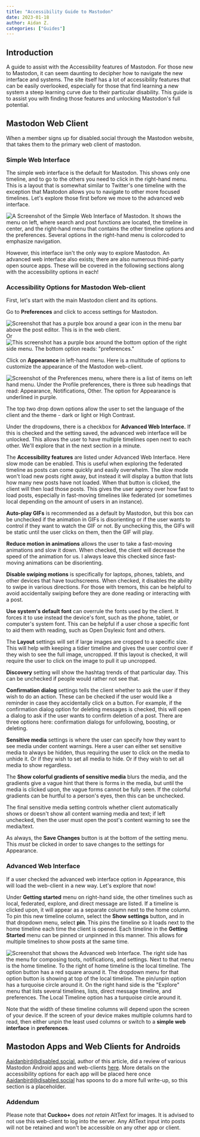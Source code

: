 ```yaml
---
title: "Accessibility Guide to Mastodon"
date: 2023-01-18
author: Aidan Z. 
categories: ["Guides"]
---
```


## Introduction

A guide to assist with the Accessibility features of Mastodon. For those new to Mastodon, it can seem daunting to decipher how to navigate the new interface and systems. The site itself has a lot of accessibility features that can be easily overlooked, especially for those that find learning a new system a steep learning curve due to their particular disability. This guide is to assist you with finding those features and unlocking Mastodon's full potential. 

## Mastodon Web Client

When a member signs up for disabled.social through the Mastodon website, that takes them to the primary web client of mastodon. 


### Simple Web Interface 

The simple web interface is the default for Mastodon. This shows only one timeline, and to go to the others you need to click in the right-hand menu. This is a layout that is somewhat similar to Twitter's one timeline with the exception that Mastodon allows you to navigate to other more focused timelines. Let's explore those first before we move to the advanced web interface. 

![A Screenshot of the Simple Web Interface of Mastodon. It shows the menu on left, where search and post functions are located, the timeline in center, and the right-hand menu that contains the other timeline options and the preferences. Several options in the right-hand menu is colorcoded to emphasize navigation.](/img/Guides/AccessibilityGuide/Simple%20Web%20Interface.JPG)

However, this interface isn't the only way to explore Mastodon. An advanced web interface also exists; there are also numerous third-party open source apps. These will be covered in the following sections along with the accessibility options in each! 

### Accessibility Options for Mastodon Web-client

First, let's start with the main Mastodon client and its options.

Go to **Preferences** and click to access settings for Mastodon. 

![Screenshot that has a purple box around a gear icon in the menu bar above the post editor. This is in the web client.](/img/Guides/AccessibilityGuide/preferences.JPG) 
Or 
![This screenshot has a purple box around the bottom option of the right side menu. The bottom option reads: "preferences."](/img/Guides/AccessibilityGuide/preferences2.JPG)

Click on **Appearance** in left-hand menu. Here is a multitude of options to customize the appearance of the Mastodon web-client. 

![Screenshot of the Preferences menu, where there is a list of items on left hand menu. Under the Profile preferences, there is three sub headings that read: Appearance, Notifications, Other. The option for Appearance is underlined in purple.](/img/Guides/AccessibilityGuide/appearance.JPG)

The top two drop down options allow the user to set the language of the client and the theme - dark or light or High Contrast. 

Under the dropdowns, there is a checkbox for **Advanced Web Interface.** If this is checked and the setting saved, the advanced web interface will be unlocked. This allows the user to have multiple timelines open next to each other. We'll explore that in the next section in a minute. 

The **Accessibility features** are listed under Advanced Web Interface. Here slow mode can be enabled. This is useful when exploring the federated timeline as posts can come quickly and easily overwhelm. The slow mode won't load new posts right away, but instead it will display a button that lists how many new posts have not loaded. When that button is clicked, the client will then load those posts. This gives the user agency over how fast to load posts, especially in fast-moving timelines like federated (or sometimes local depending on the amount of users in an instance). 

**Auto-play GIFs** is recommended as a default by Mastodon, but this box can be unchecked if the animation in GIFs is disorienting or if the user wants to control if they want to watch the GIF or not. By unchecking this, the GIFs will be static until the user clicks on them, then the GIF will play.

**Reduce motion in animations** allows the user to take a fast-moving animations and slow it down. When checked, the client will decrease the speed of the animation for us. I always leave this checked since fast-moving animations can be disorienting.

**Disable swiping motions** is specifically for laptops, phones, tablets, and other devices that have touchscreens. When checked, it disables the ability to swipe in various directions. For those with tremors, this can be helpful to avoid accidentally swiping before they are done reading or interacting with a post.

**Use system's default font** can overrule the fonts used by the client. It forces it to use instead the device's font, such as the phone, tablet, or computer's system font. This can be helpful if a user chose a specific font to aid them with reading, such as Open Dsylexic font and others.

The **Layout** settings will set if large images are cropped to a specific size. This will help with keeping a tidier timeline and gives the user control over if they wish to see the full image, uncropped. If this layout is checked, it will require the user to click on the image to pull it up uncropped.

**Discovery** setting will show the hashtag trends of that particular day. This can be unchecked if people would rather not see that.

**Confirmation dialog** settings tells the client whether to ask the user if they wish to do an action. These can be checked if the user would like a reminder in case they accidentally click on a button. For example, if the confirmation dialog option for deleting messages is checked, this will open a dialog to ask if the user wants to confirm deletion of a post. There are three options here: confirmation dialogs for unfollowing, boosting, or deleting.

**Sensitive media** settings is where the user can specify how they want to see media under content warnings. Here a user can either set sensitive media to always be hidden, thus requiring the user to click on the media to unhide it. Or if they wish to set all media to hide. Or if they wish to set all media to show regardless. 

The **Show colorful gradients of sensitive media** blurs the media, and the gradients give a vague hint that there is forms in the media, but until the media is clicked upon, the vague forms cannot be fully seen. If the colorful gradients can be hurtful to a person's eyes, then this can be unchecked.

The final sensitive media setting controls whether client automatically shows or doesn't show all content warning media and text; if left unchecked, then the user must open the post's content warning to see the media/text. 

As always, the **Save Changes** button is at the bottom of the setting menu. This *must* be clicked in order to save changes to the settings for Appearance.



### Advanced Web Interface

If a user checked the advanced web interface option in Appearance, this will load the web-client in a new way. Let's explore that now!

Under **Getting started** menu on right-hand side, the other timelines such as local, federated, explore, and direct message are listed. If a timeline is clicked upon, it will appear as a separate column next to the home column. To pin this new timeline column, select the **Show settings** button, and in that dropdown menu, select **pin**. This pins the timeline so it loads next to the home timeline each time the client is opened. Each timeline in the **Getting Started** menu can be pinned or unpinned in this manner. This allows for multiple timelines to show posts at the same time.

![Screenshot that shows the Advanced web Interface. The right side has the menu for composing toots, notifications, and settings. Next to that menu is the home timeline. To the right of home timeline is the local timeline. The option button has a red square around it. The dropdown menu for that option button is showing at top of the local timeline. The pin/unpin option has a turquoise circle around it. On the right hand side is the "Explore" menu that lists several timelines, lists, direct message timeline, and preferences. The Local Timeline option has a turquoise circle around it.](/img/Guides/AccessibilityGuide/Advanced%20Timeline.jpg)

Note that the width of these timeline columns will depend upon the screen of your device. If the screen of your device makes multiple columns hard to read, then either unpin the least used columns or switch to a **simple web interface** in **preferences**. 


## Mastodon Apps and Web Clients for Androids 

Aaidanbird@disabled.social, author of this article, did a review of various Mastodon Android apps and web-clients [here](https://disabled.social/@Aaidanbird/109464472100713136). More details on the accessibility options for each app will be placed here once Aaidanbird@disabled.social has spoons to do a more full write-up, so this section is a placeholder.

### Addendum
Please note that **Cuckoo+** does *not retain* AltText for images. It is advised to not use this web-client to log into the server. Any AltText input into posts will not be retained and won't be accessible on any other app or client. 
